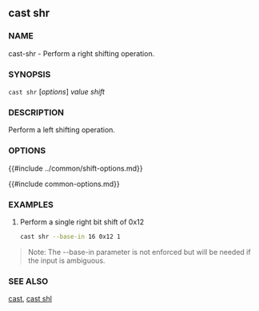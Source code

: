 ## cast shr

### NAME

cast-shr - Perform a right shifting operation.

### SYNOPSIS

``cast shr`` [*options*] *value* *shift*

### DESCRIPTION

Perform a left shifting operation.

### OPTIONS

{{#include ../common/shift-options.md}}

{{#include common-options.md}}

### EXAMPLES

1. Perform a single right bit shift of 0x12
    ```sh
    cast shr --base-in 16 0x12 1
    ```

> Note: The --base-in parameter is not enforced but will be needed if the input is ambiguous.

### SEE ALSO

[cast](./cast.md), [cast shl](./cast-shl.md)


